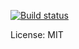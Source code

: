 [![Build status](https://ci.appveyor.com/api/projects/status/vedhn6n5y4xlorx1?svg=true)](https://ci.appveyor.com/project/pragmatrix/funtoolbox)

License: MIT
